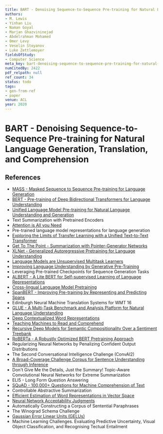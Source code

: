 ```yaml
---
title: BART - Denoising Sequence-to-Sequence Pre-training for Natural Language Generation, Translation, and Comprehension
authors:
- M. Lewis
- Yinhan Liu
- Naman Goyal
- Marjan Ghazvininejad
- Abdelrahman Mohamed
- Omer Levy
- Veselin Stoyanov
- Luke Zettlemoyer
fieldsOfStudy:
- Computer Science
meta_key: bart-denoising-sequence-to-sequence-pre-training-for-natural-language-generation-translation-and-comprehension
numCitedBy: 2422
pdf_relpath: null
ref_count: 34
status: todo
tags:
- gen-from-ref
- paper
venue: ACL
year: 2020
---
```


# BART - Denoising Sequence-to-Sequence Pre-training for Natural Language Generation, Translation, and Comprehension

## References

- [MASS - Masked Sequence to Sequence Pre-training for Language Generation](./mass-masked-sequence-to-sequence-pre-training-for-language-generation.md)
- [BERT - Pre-training of Deep Bidirectional Transformers for Language Understanding](./bert-pre-training-of-deep-bidirectional-transformers-for-language-understanding.md)
- [Unified Language Model Pre-training for Natural Language Understanding and Generation](./unified-language-model-pre-training-for-natural-language-understanding-and-generation.md)
- Text Summarization with Pretrained Encoders
- [Attention is All you Need](./attention-is-all-you-need.md)
- Pre-trained language model representations for language generation
- [Exploring the Limits of Transfer Learning with a Unified Text-to-Text Transformer](./exploring-the-limits-of-transfer-learning-with-a-unified-text-to-text-transformer.md)
- [Get To The Point - Summarization with Pointer-Generator Networks](./get-to-the-point-summarization-with-pointer-generator-networks.md)
- [XLNet - Generalized Autoregressive Pretraining for Language Understanding](./xlnet-generalized-autoregressive-pretraining-for-language-understanding.md)
- [Language Models are Unsupervised Multitask Learners](./language-models-are-unsupervised-multitask-learners.md)
- [Improving Language Understanding by Generative Pre-Training](./improving-language-understanding-by-generative-pre-training.md)
- Leveraging Pre-trained Checkpoints for Sequence Generation Tasks
- [ALBERT - A Lite BERT for Self-supervised Learning of Language Representations](./albert-a-lite-bert-for-self-supervised-learning-of-language-representations.md)
- [Cross-lingual Language Model Pretraining](./cross-lingual-language-model-pretraining.md)
- [SpanBERT - Improving Pre-training by Representing and Predicting Spans](./spanbert-improving-pre-training-by-representing-and-predicting-spans.md)
- Edinburgh Neural Machine Translation Systems for WMT 16
- [GLUE - A Multi-Task Benchmark and Analysis Platform for Natural Language Understanding](./glue-a-multi-task-benchmark-and-analysis-platform-for-natural-language-understanding.md)
- [Deep Contextualized Word Representations](./deep-contextualized-word-representations.md)
- [Teaching Machines to Read and Comprehend](./teaching-machines-to-read-and-comprehend.md)
- [Recursive Deep Models for Semantic Compositionality Over a Sentiment Treebank](./recursive-deep-models-for-semantic-compositionality-over-a-sentiment-treebank.md)
- [RoBERTa - A Robustly Optimized BERT Pretraining Approach](./roberta-a-robustly-optimized-bert-pretraining-approach.md)
- Regularizing Neural Networks by Penalizing Confident Output Distributions
- The Second Conversational Intelligence Challenge (ConvAI2)
- [A Broad-Coverage Challenge Corpus for Sentence Understanding through Inference](./a-broad-coverage-challenge-corpus-for-sentence-understanding-through-inference.md)
- Don't Give Me the Details, Just the Summary! Topic-Aware Convolutional Neural Networks for Extreme Summarization
- ELI5 - Long Form Question Answering
- [SQuAD - 100,000+ Questions for Machine Comprehension of Text](./squad-100-000-questions-for-machine-comprehension-of-text.md)
- Controllable Abstractive Summarization
- [Efficient Estimation of Word Representations in Vector Space](./efficient-estimation-of-word-representations-in-vector-space.md)
- [Neural Network Acceptability Judgments](./neural-network-acceptability-judgments.md)
- Automatically Constructing a Corpus of Sentential Paraphrases
- The Winograd Schema Challenge
- [Gaussian Error Linear Units (GELUs)](./gaussian-error-linear-units-gelus.md)
- Machine Learning Challenges. Evaluating Predictive Uncertainty, Visual Object Classification, and Recognising Tectual Entailment
